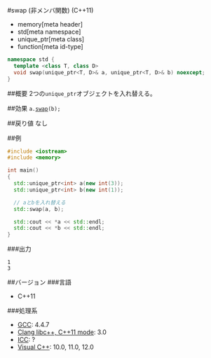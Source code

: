 #swap (非メンバ関数) (C++11)
* memory[meta header]
* std[meta namespace]
* unique_ptr[meta class]
* function[meta id-type]

```cpp
namespace std {
  template <class T, class D>
  void swap(unique_ptr<T, D>& a, unique_ptr<T, D>& b) noexcept;
}
```

##概要
2つの`unique_ptr`オブジェクトを入れ替える。


##効果
`a.`[`swap`](./swap.md)`(b);`


##戻り値
なし


##例
```cpp
#include <iostream>
#include <memory>

int main()
{
  std::unique_ptr<int> a(new int(3));
  std::unique_ptr<int> b(new int(1));

  // aとbを入れ替える
  std::swap(a, b);

  std::cout << *a << std::endl;
  std::cout << *b << std::endl;
}
```

###出力
```
1
3
```

##バージョン
###言語
- C++11

###処理系
- [GCC](/implementation.md#gcc): 4.4.7
- [Clang libc++, C++11 mode](/implementation.md#clang): 3.0
- [ICC](/implementation.md#icc): ?
- [Visual C++](/implementation.md#visual_cpp): 10.0, 11.0, 12.0
